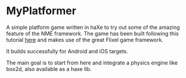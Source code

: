 MyPlatformer
============

A simple platform game written in haXe to try out some of the amazing feature of the NME framework.
The game has been built following this tutorial <a href='http://dustytome.net/moot/2012/10/haxe-flixel-bullets-parallax-and-health/'>here</a> and makes use of the great Flixel game framework.

It builds successfully for Android and iOS targets.

The main goal is to start from here and integrate a physics engine like box2d, also available as a haxe lib.
